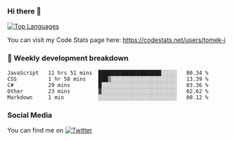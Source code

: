 ### Hi there 👋

<!--
**tomek-i/tomek-i** is a ✨ _special_ ✨ repository because its `README.md` (this file) appears on your GitHub profile.

Here are some ideas to get you started:

- 🔭 I’m currently working on ...
- 🌱 I’m currently learning ...
- 👯 I’m looking to collaborate on ...
- 🤔 I’m looking for help with ...
- 💬 Ask me about ...
- 📫 How to reach me: ...
- 😄 Pronouns: ...
- ⚡ Fun fact: ...
-->
[![Top Languages](https://github-readme-stats.vercel.app/api/top-langs/?username=tomek-i&layout=compact)](https://github.com/tomek-i)

You can visit my Code Stats page here: https://codestats.net/users/tomek-i

### 💬 Weekly development breakdown
<!--START_SECTION:waka-->
```text
JavaScript   11 hrs 51 mins  ████████████████████░░░░░   80.34 % 
CSS          1 hr 58 mins    ███▒░░░░░░░░░░░░░░░░░░░░░   13.39 % 
C#           29 mins         █░░░░░░░░░░░░░░░░░░░░░░░░   03.36 % 
Other        23 mins         ▓░░░░░░░░░░░░░░░░░░░░░░░░   02.62 % 
Markdown     1 min           ░░░░░░░░░░░░░░░░░░░░░░░░░   00.12 % 
```
<!--END_SECTION:waka-->

<!-- Actual text -->

### Social Media
You can find me on [![Twitter][1.2]][1]

<!-- Icons -->

[1.2]: http://i.imgur.com/wWzX9uB.png 


<!-- Links to your social media accounts -->

[1]: https://twitter.com/tomek_i
